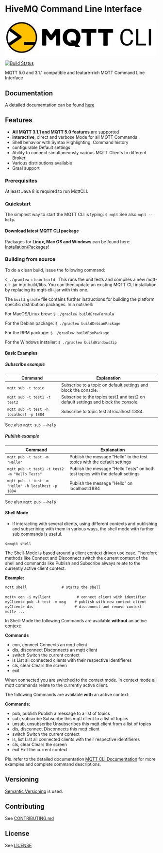 # HiveMQ Command Line Interface

<img src="01-mqtt-cli.svg" width="500"> 

[![Build Status](https://travis-ci.org/hivemq/01-mqtt-cli.svg?branch=develop)](https://travis-ci.org/hivemq/hivemq-cli) 

MQTT 5.0 and 3.1.1 compatible and feature-rich MQTT Command Line Interface

## Documentation

A detailed documentation can be found [here](https://hivemq.github.io/hivemq-cli)

## Features

- **All MQTT 3.1.1 and MQTT 5.0 features** are supported
- **interactive**, direct and verbose Mode for all MQTT Commands
- Shell behavior with Syntax Highlighting, Command history
- configurable Default settings
- Ability to connect simultaneously various MQTT Clients to different Broker
- Various distributions available
- Graal support

### Prerequisites
At least Java 8 is required to run MqttCLI.

### Quickstart
The simplest way to start the MQTT CLI is typing:
``` $ mqtt ```
See also ``mqtt --help``.

#### Download latest MQTT CLI package

Packages 
 for **Linux, Mac OS and Windows**
can be found here: 
[Installation/Packages](https://hivemq.github.io/hivemq-cli/docs/installation/packages.html)!

### Building from source
To do a clean build, issue the following command:

`$ ./gradlew clean build
`
This runs the unit tests and compiles a new mqtt-cli-<version>.jar into build/libs. 
You can then update an existing MQTT CLI installation by replacing its mqtt-cli-<version>.jar with this one.

The `build.gradle` file contains further instructions for building the platform specific distribution packages. 
In a nutshell:


For MacOS/Linux brew:
`$ ./gradlew buildBrewFormula
`

For the Debian package:
`$ ./gradlew buildDebianPackage 
`

For the RPM package:
`$ ./gradlew buildRpmPackage 
`

For the Windows installer:
`$ ./gradlew buildWindowsZip
`


#### Basic Examples


##### Subscribe example

|Command                                         |Explanation                                                              |
|------------------------------------------------|-------------------------------------------------------------------------|
| ``mqtt sub -t topic`` | Subscribe to a topic on default settings and block the console.
| ``mqtt sub -t test1 -t test2``| Subscribe to the topics test1 and test2 on default settings and block the console.
| ``mqtt sub -t test -h localhost -p 1884``| Subscribe to topic test at localhost:1884.


See also ``mqtt sub --help``

##### Publish example
|Command                                                |Explanation                                                              |
|-------------------------------------------------------|-------------------------------------------------------------------------|
| ``mqtt pub -t test -m "Hello" `` | Publish the message "Hello" to the test topics with the default settings
| ``mqtt pub -t test1 -t test2 -m "Hello Tests"`` | Publish the message "Hello Tests" on both test topics with the default settings
| ``mqtt pub -t test -m "Hello" -h localhost -p 1884``| Publish the message "Hello" on localhost:1884|

See also ``mqtt pub --help``

#### Shell Mode

* If interacting with several clients, using different contexts and publishing and subscribing with them in various ways, 
the shell mode with further sub commands is useful.

``$>mqtt shell``

The Shell-Mode is based around a client context driven use case.
Therefore methods like Connect and Disconnect switch the current context of the shell and commands like Publish and Subscribe always relate to the currently active client context.

**Example:**

```
mqtt shell                # starts the shell

mqtt> con -i myClient            # connect client with identifier
myClient> pub -t test -m msg    # publish with new context client
myClient> dis                   # disconnect and remove context
mqtt> ...
```
In Shell-Mode the following Commands are available **without** an active context:

**Commands** 
* con, connect     Connects an mqtt client
* dis, disconnect  Disconnects an mqtt client
* switch           Switch the current context
* ls               List all connected clients with their respective identifieres
* cls, clear       Clears the screen
* exit  

When connected you are switched to the context mode.
In context mode all mqtt commands relate to the currently active client.

The following Commands are available **with** an active context:

**Commands:**
*  pub, publish        Publish a message to a list of topics
*  sub, subscribe      Subscribe this mqtt client to a list of topics
*  unsub, unsubscribe  Unsubscribes this mqtt client from a list of topics
*  dis, disconnect     Disconnects this mqtt client
*  switch              Switch the current context
*  ls, list            List all connected clients with their respective identifieres
*  cls, clear          Clears the screen
*  exit                Exit the current context
  


Pls. refer to the detailed documentation [MQTT CLI Documentation](https://hivemq.github.io/hivemq-cli)
for more examples and complete command descriptions.


## Versioning

[Semantic Versioning](https://semver.org/) is used.


## Contributing

See [CONTRIBUTING.md](CONTRIBUTING.md)

## License

See [LICENSE](LICENSE)
